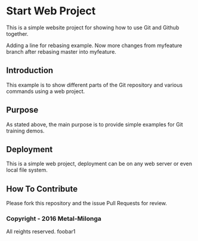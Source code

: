 # Start Web Project

This is a simple website project for showing how to use Git and Github together.

Adding a line for rebasing example.
Now more changes from myfeature branch after rebasing master into myfeature.

## Introduction

This example is to show different parts of the Git repository and various commands using a web project.

## Purpose

As stated above, the main purpose is to provide simple examples for Git training demos.

## Deployment

This is a simple web project, deployment can be on any web server or even local file system.

## How To Contribute

Please fork this repository and the issue Pull Requests for review.

### Copyright - 2016 Metal-Milonga

All reights reserved.
foobar1
